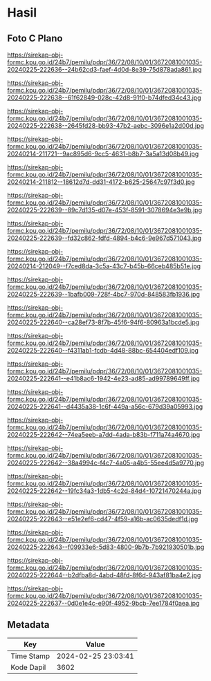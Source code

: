 # Hasil

## Foto C Plano

https://sirekap-obj-formc.kpu.go.id/24b7/pemilu/pdpr/36/72/08/10/01/3672081001035-20240225-222636--24b62cd3-faef-4d0d-8e39-75d878ada861.jpg

https://sirekap-obj-formc.kpu.go.id/24b7/pemilu/pdpr/36/72/08/10/01/3672081001035-20240225-222638--61f62849-028c-42d8-91f0-b74dfed34c43.jpg

https://sirekap-obj-formc.kpu.go.id/24b7/pemilu/pdpr/36/72/08/10/01/3672081001035-20240225-222638--2645fd28-bb93-47b2-aebc-3096e1a2d00d.jpg

https://sirekap-obj-formc.kpu.go.id/24b7/pemilu/pdpr/36/72/08/10/01/3672081001035-20240214-211721--9ac895d6-9cc5-4631-b8b7-3a5a13d08b49.jpg

https://sirekap-obj-formc.kpu.go.id/24b7/pemilu/pdpr/36/72/08/10/01/3672081001035-20240214-211812--18612d7d-dd31-4172-b625-25647c97f3d0.jpg

https://sirekap-obj-formc.kpu.go.id/24b7/pemilu/pdpr/36/72/08/10/01/3672081001035-20240225-222639--89c7d135-d07e-453f-8591-3078694e3e9b.jpg

https://sirekap-obj-formc.kpu.go.id/24b7/pemilu/pdpr/36/72/08/10/01/3672081001035-20240225-222639--fd32c862-fdfd-4894-b4c6-9e967d571043.jpg

https://sirekap-obj-formc.kpu.go.id/24b7/pemilu/pdpr/36/72/08/10/01/3672081001035-20240214-212049--f7ced8da-3c5a-43c7-b45b-66ceb485b51e.jpg

https://sirekap-obj-formc.kpu.go.id/24b7/pemilu/pdpr/36/72/08/10/01/3672081001035-20240225-222639--1bafb009-728f-4bc7-970d-848583fb1936.jpg

https://sirekap-obj-formc.kpu.go.id/24b7/pemilu/pdpr/36/72/08/10/01/3672081001035-20240225-222640--ca28ef73-8f7b-45f6-94f6-80963a1bcde5.jpg

https://sirekap-obj-formc.kpu.go.id/24b7/pemilu/pdpr/36/72/08/10/01/3672081001035-20240225-222640--f4311ab1-fcdb-4d48-88bc-654404edf109.jpg

https://sirekap-obj-formc.kpu.go.id/24b7/pemilu/pdpr/36/72/08/10/01/3672081001035-20240225-222641--e41b8ac6-1942-4e23-ad85-ad99789649ff.jpg

https://sirekap-obj-formc.kpu.go.id/24b7/pemilu/pdpr/36/72/08/10/01/3672081001035-20240225-222641--d4435a38-1c6f-449a-a56c-679d39a05993.jpg

https://sirekap-obj-formc.kpu.go.id/24b7/pemilu/pdpr/36/72/08/10/01/3672081001035-20240225-222642--74ea5eeb-a7dd-4ada-b83b-f711a74a4670.jpg

https://sirekap-obj-formc.kpu.go.id/24b7/pemilu/pdpr/36/72/08/10/01/3672081001035-20240225-222642--38a4994c-f4c7-4a05-a4b5-55ee4d5a9770.jpg

https://sirekap-obj-formc.kpu.go.id/24b7/pemilu/pdpr/36/72/08/10/01/3672081001035-20240225-222642--19fc34a3-1db5-4c2d-84d4-10721470244a.jpg

https://sirekap-obj-formc.kpu.go.id/24b7/pemilu/pdpr/36/72/08/10/01/3672081001035-20240225-222643--e51e2ef6-cd47-4f59-a16b-ac0635dedf1d.jpg

https://sirekap-obj-formc.kpu.go.id/24b7/pemilu/pdpr/36/72/08/10/01/3672081001035-20240225-222643--f09933e6-5d83-4800-9b7b-7b921930501b.jpg

https://sirekap-obj-formc.kpu.go.id/24b7/pemilu/pdpr/36/72/08/10/01/3672081001035-20240225-222644--b2dfba8d-4abd-48fd-8f6d-943af81ba4e2.jpg

https://sirekap-obj-formc.kpu.go.id/24b7/pemilu/pdpr/36/72/08/10/01/3672081001035-20240225-222637--0d0e1e4c-e90f-4952-9bcb-7ee1784f0aea.jpg


## Metadata

| Key        | Value               |
| ---------- | ------------------- |
| Time Stamp | 2024-02-25 23:03:41 |
| Kode Dapil | 3602                |



